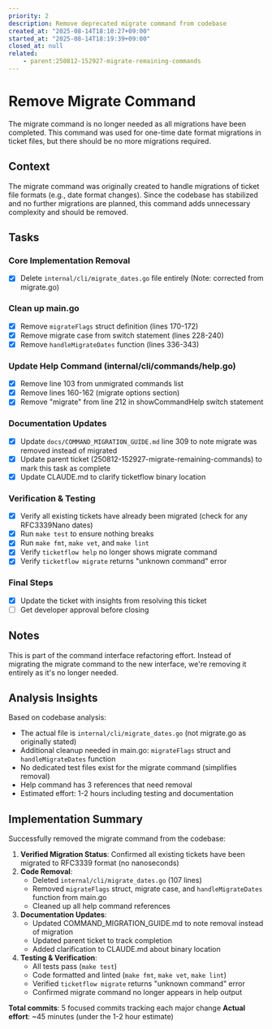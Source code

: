 ```yaml
---
priority: 2
description: Remove deprecated migrate command from codebase
created_at: "2025-08-14T18:10:27+09:00"
started_at: "2025-08-14T18:19:39+09:00"
closed_at: null
related:
    - parent:250812-152927-migrate-remaining-commands
---
```


# Remove Migrate Command

The migrate command is no longer needed as all migrations have been completed. This command was used for one-time date format migrations in ticket files, but there should be no more migrations required.

## Context

The migrate command was originally created to handle migrations of ticket file formats (e.g., date format changes). Since the codebase has stabilized and no further migrations are planned, this command adds unnecessary complexity and should be removed.

## Tasks

### Core Implementation Removal
- [x] Delete `internal/cli/migrate_dates.go` file entirely (Note: corrected from migrate.go)

### Clean up main.go
- [x] Remove `migrateFlags` struct definition (lines 170-172)
- [x] Remove migrate case from switch statement (lines 228-240)
- [x] Remove `handleMigrateDates` function (lines 336-343)

### Update Help Command (internal/cli/commands/help.go)
- [x] Remove line 103 from unmigrated commands list
- [x] Remove lines 160-162 (migrate options section)
- [x] Remove "migrate" from line 212 in showCommandHelp switch statement

### Documentation Updates
- [x] Update `docs/COMMAND_MIGRATION_GUIDE.md` line 309 to note migrate was removed instead of migrated
- [x] Update parent ticket (250812-152927-migrate-remaining-commands) to mark this task as complete
- [x] Update CLAUDE.md to clarify ticketflow binary location

### Verification & Testing
- [x] Verify all existing tickets have already been migrated (check for any RFC3339Nano dates)
- [x] Run `make test` to ensure nothing breaks
- [x] Run `make fmt`, `make vet`, and `make lint`
- [x] Verify `ticketflow help` no longer shows migrate command
- [x] Verify `ticketflow migrate` returns "unknown command" error

### Final Steps
- [x] Update the ticket with insights from resolving this ticket
- [ ] Get developer approval before closing

## Notes

This is part of the command interface refactoring effort. Instead of migrating the migrate command to the new interface, we're removing it entirely as it's no longer needed.

## Analysis Insights

Based on codebase analysis:
- The actual file is `internal/cli/migrate_dates.go` (not migrate.go as originally stated)
- Additional cleanup needed in main.go: `migrateFlags` struct and `handleMigrateDates` function
- No dedicated test files exist for the migrate command (simplifies removal)
- Help command has 3 references that need removal
- Estimated effort: 1-2 hours including testing and documentation

## Implementation Summary

Successfully removed the migrate command from the codebase:

1. **Verified Migration Status**: Confirmed all existing tickets have been migrated to RFC3339 format (no nanoseconds)
2. **Code Removal**: 
   - Deleted `internal/cli/migrate_dates.go` (107 lines)
   - Removed `migrateFlags` struct, migrate case, and `handleMigrateDates` function from main.go
   - Cleaned up all help command references
3. **Documentation Updates**:
   - Updated COMMAND_MIGRATION_GUIDE.md to note removal instead of migration
   - Updated parent ticket to track completion
   - Added clarification to CLAUDE.md about binary location
4. **Testing & Verification**:
   - All tests pass (`make test`)
   - Code formatted and linted (`make fmt`, `make vet`, `make lint`)
   - Verified `ticketflow migrate` returns "unknown command" error
   - Confirmed migrate command no longer appears in help output

**Total commits**: 5 focused commits tracking each major change
**Actual effort**: ~45 minutes (under the 1-2 hour estimate)